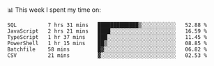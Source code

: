 📊 This week I spent my time on:
<!--START_SECTION:waka-->

```text
SQL          7 hrs 31 mins   █████████████▒░░░░░░░░░░░   52.88 %
JavaScript   2 hrs 21 mins   ████░░░░░░░░░░░░░░░░░░░░░   16.59 %
TypeScript   1 hr 37 mins    ███░░░░░░░░░░░░░░░░░░░░░░   11.45 %
PowerShell   1 hr 15 mins    ██▒░░░░░░░░░░░░░░░░░░░░░░   08.85 %
Batchfile    58 mins         █▓░░░░░░░░░░░░░░░░░░░░░░░   06.82 %
CSV          21 mins         ▓░░░░░░░░░░░░░░░░░░░░░░░░   02.53 %
```

<!--END_SECTION:waka-->

